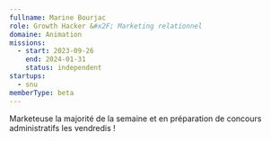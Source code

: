 ```yaml
---
fullname: Marine Bourjac
role: Growth Hacker &#x2F; Marketing relationnel
domaine: Animation
missions:
  - start: 2023-09-26
    end: 2024-01-31
    status: independent
startups:
  - snu
memberType: beta
---
```


Marketeuse la majorité de la semaine et en préparation de concours administratifs les vendredis !
